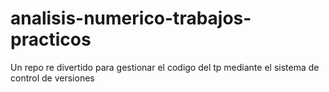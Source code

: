 # analisis-numerico-trabajos-practicos
Un repo re divertido para gestionar el codigo del tp mediante el sistema de control de versiones
